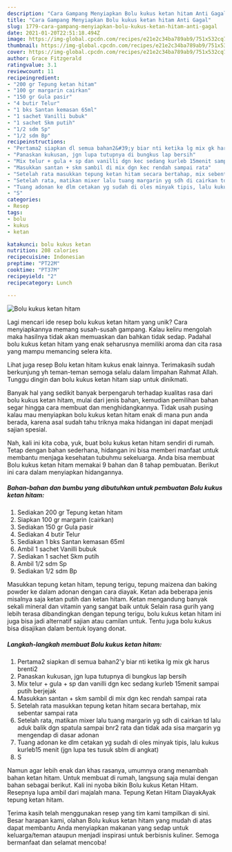 ```yaml
---
description: "Cara Gampang Menyiapkan Bolu kukus ketan hitam Anti Gagal"
title: "Cara Gampang Menyiapkan Bolu kukus ketan hitam Anti Gagal"
slug: 1779-cara-gampang-menyiapkan-bolu-kukus-ketan-hitam-anti-gagal
date: 2021-01-20T22:51:18.494Z
image: https://img-global.cpcdn.com/recipes/e21e2c34ba789ab9/751x532cq70/bolu-kukus-ketan-hitam-foto-resep-utama.jpg
thumbnail: https://img-global.cpcdn.com/recipes/e21e2c34ba789ab9/751x532cq70/bolu-kukus-ketan-hitam-foto-resep-utama.jpg
cover: https://img-global.cpcdn.com/recipes/e21e2c34ba789ab9/751x532cq70/bolu-kukus-ketan-hitam-foto-resep-utama.jpg
author: Grace Fitzgerald
ratingvalue: 3.1
reviewcount: 11
recipeingredient:
- "200 gr Tepung ketan hitam"
- "100 gr margarin cairkan"
- "150 gr Gula pasir"
- "4 butir Telur"
- "1 bks Santan kemasan 65ml"
- "1 sachet Vanilli bubuk"
- "1 sachet Skm putih"
- "1/2 sdm Sp"
- "1/2 sdm Bp"
recipeinstructions:
- "Pertama2 siapkan dl semua bahan2&#39;y biar nti ketika lg mix gk harus brenti2"
- "Panaskan kukusan, jgn lupa tutupnya di bungkus lap bersih"
- "Mix telur + gula + sp dan vanilli dgn kec sedang kurleb 15menit sampai putih berjejak"
- "Masukkan santan + skm sambil di mix dgn kec rendah sampai rata"
- "Setelah rata masukkan tepung ketan hitam secara bertahap, mix sebentar sampai rata"
- "Setelah rata, matikan mixer lalu tuang margarin yg sdh di cairkan td lalu aduk balik dgn spatula sampai bnr2 rata dan tidak ada sisa margarin yg mengendap di dasar adonan"
- "Tuang adonan ke dlm cetakan yg sudah di oles minyak tipis, lalu kukus kurleb15 menit (jgn lupa tes tusuk sblm di angkat)"
- "S"
categories:
- Resep
tags:
- bolu
- kukus
- ketan

katakunci: bolu kukus ketan 
nutrition: 208 calories
recipecuisine: Indonesian
preptime: "PT22M"
cooktime: "PT37M"
recipeyield: "2"
recipecategory: Lunch

---
```



![Bolu kukus ketan hitam](https://img-global.cpcdn.com/recipes/e21e2c34ba789ab9/751x532cq70/bolu-kukus-ketan-hitam-foto-resep-utama.jpg)

Lagi mencari ide resep bolu kukus ketan hitam yang unik? Cara menyiapkannya memang susah-susah gampang. Kalau keliru mengolah maka hasilnya tidak akan memuaskan dan bahkan tidak sedap. Padahal bolu kukus ketan hitam yang enak seharusnya memiliki aroma dan cita rasa yang mampu memancing selera kita.

Lihat juga resep Bolu ketan hitam kukus enak lainnya. Terimakasih sudah berkunjung yh teman-teman semoga selalu dalam limpahan Rahmat Allah. Tunggu dingin dan bolu kukus ketan hitam siap untuk dinikmati.

Banyak hal yang sedikit banyak berpengaruh terhadap kualitas rasa dari bolu kukus ketan hitam, mulai dari jenis bahan, kemudian pemilihan bahan segar hingga cara membuat dan menghidangkannya. Tidak usah pusing kalau mau menyiapkan bolu kukus ketan hitam enak di mana pun anda berada, karena asal sudah tahu triknya maka hidangan ini dapat menjadi sajian spesial.


Nah, kali ini kita coba, yuk, buat bolu kukus ketan hitam sendiri di rumah. Tetap dengan bahan sederhana, hidangan ini bisa memberi manfaat untuk membantu menjaga kesehatan tubuhmu sekeluarga. Anda bisa membuat Bolu kukus ketan hitam memakai 9 bahan dan 8 tahap pembuatan. Berikut ini cara dalam menyiapkan hidangannya.

<!--inarticleads1-->

##### Bahan-bahan dan bumbu yang dibutuhkan untuk pembuatan Bolu kukus ketan hitam:

1. Sediakan 200 gr Tepung ketan hitam
1. Siapkan 100 gr margarin (cairkan)
1. Sediakan 150 gr Gula pasir
1. Sediakan 4 butir Telur
1. Sediakan 1 bks Santan kemasan 65ml
1. Ambil 1 sachet Vanilli bubuk
1. Sediakan 1 sachet Skm putih
1. Ambil 1/2 sdm Sp
1. Sediakan 1/2 sdm Bp


Masukkan tepung ketan hitam, tepung terigu, tepung maizena dan baking powder ke dalam adonan dengan cara diayak. Ketan ada beberapa jenis misalnya saja ketan putih dan ketan hitam. Ketan mengandung banyak sekali mineral dan vitamin yang sangat baik untuk Selain rasa gurih yang lebih terasa dibandingkan dengan tepung terigu, bolu kukus ketan hitam ini juga bisa jadi alternatif sajian atau camilan untuk. Tentu juga bolu kukus bisa disajikan dalam bentuk loyang donat. 

<!--inarticleads2-->

##### Langkah-langkah membuat Bolu kukus ketan hitam:

1. Pertama2 siapkan dl semua bahan2&#39;y biar nti ketika lg mix gk harus brenti2
1. Panaskan kukusan, jgn lupa tutupnya di bungkus lap bersih
1. Mix telur + gula + sp dan vanilli dgn kec sedang kurleb 15menit sampai putih berjejak
1. Masukkan santan + skm sambil di mix dgn kec rendah sampai rata
1. Setelah rata masukkan tepung ketan hitam secara bertahap, mix sebentar sampai rata
1. Setelah rata, matikan mixer lalu tuang margarin yg sdh di cairkan td lalu aduk balik dgn spatula sampai bnr2 rata dan tidak ada sisa margarin yg mengendap di dasar adonan
1. Tuang adonan ke dlm cetakan yg sudah di oles minyak tipis, lalu kukus kurleb15 menit (jgn lupa tes tusuk sblm di angkat)
1. S


Namun agar lebih enak dan khas rasanya, umumnya orang menambah bahan ketan hitam. Untuk membuat di rumah, langsung saja mulai dengan bahan sebagai berikut. Kali ini nyoba bikin Bolu kukus Ketan Hitam. Resepnya lupa ambil dari majalah mana. Tepung Ketan Hitam DiayakAyak tepung ketan hitam. 

Terima kasih telah menggunakan resep yang tim kami tampilkan di sini. Besar harapan kami, olahan Bolu kukus ketan hitam yang mudah di atas dapat membantu Anda menyiapkan makanan yang sedap untuk keluarga/teman ataupun menjadi inspirasi untuk berbisnis kuliner. Semoga bermanfaat dan selamat mencoba!
